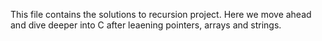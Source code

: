 This file contains the solutions to recursion project. Here we move ahead and dive deeper into C after leaening pointers, arrays and strings.
